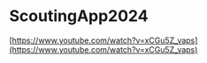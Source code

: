 # ScoutingApp2024
[https://www.youtube.com/watch?v=xCGu5Z_vaps](https://www.youtube.com/watch?v=xCGu5Z_vaps)

